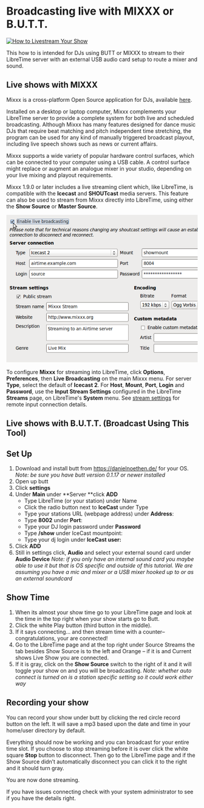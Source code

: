 # Broadcasting live with MIXXX or B.U.T.T.

[![How to Livestream Your Show](http://img.youtube.com/vi/4GLsU9hPTtM/0.jpg)](https://www.youtube-nocookie.com/embed/4GLsU9hPTtM "How to Livestream Your Show")

This how to is intended for DJs using BUTT or MIXXX to stream to their LibreTime
server with an external USB audio card setup to route a mixer and sound.

Live shows with MIXXX
---------------------

Mixxx is a cross-platform Open Source application for DJs, available [here](https://www.mixxx.org).

Installed on a desktop or laptop computer, Mixxx complements your LibreTime server to provide a complete system
for both live and scheduled broadcasting. Although Mixxx has many features designed for dance music DJs
that require beat matching and pitch independent time stretching, the program can be used for any kind of
manually triggered broadcast playout, including live speech shows such as news or current affairs.

Mixxx supports a wide variety of popular hardware control surfaces, which can be connected to your
computer using a USB cable. A control surface might replace or augment an analogue mixer in your studio,
depending on your live mixing and playout requirements.

Mixxx 1.9.0 or later includes a live streaming client which, like LibreTime, is compatible with the **Icecast**
and **SHOUTcast** media servers. This feature can also be used to stream from Mixxx directly into LibreTime,
using either the **Show Source** or **Master Source**.

![](img/Screenshot369-Mixxx_streaming_preferences.png)

To configure **Mixxx** for streaming into LibreTime, click **Options**, **Preferences**, then
**Live Broadcasting** on the main Mixxx menu. For server **Type**, select the default of **Icecast 2**.
For **Host**, **Mount**, **Port**, **Login** and **Password**, use the **Input Stream Settings**
configured in the LibreTime **Streams** page, on LibreTime's **System** menu. See [stream settings](stream-settings)
for remote input connection details.

Live shows with B.U.T.T. (Broadcast Using This Tool)
------------------------------------------------------

## Set Up

1. Download and install butt from <https://danielnoethen.de/> for your OS.
*Note: be sure you have butt version 0.1.17 or newer installed*
2. Open up butt
3. Click **settings**
4. Under **Main** under **Server **click **ADD**
    * Type LibreTime (or your station) under Name
    * Click the radio button next to **IceCast** under Type
    * Type your stations URL (webpage address) under **Address**:
    * Type **8002** under **Port**:
    * Type your DJ login password under **Password**
    *  Type **/show** under IceCast mountpoint:
    * Type your dj login under **IceCast user:**
5. Click **ADD**
6. Still in settings click, **Audio** and select your external sound card under
**Audio Device** *Note: if you only have an internal sound card you maybe able
to use it but that is OS specific and outside of this tutorial. We are assuming
you have a mic and mixer or a USB mixer hooked up to or as an external soundcard*

## Show Time

1. When its almost your show time go to your LibreTime page and look at the time
in the top right when your show starts go to Butt.
2. Click the white Play button (third button in the middle).
3. If it says connecting… and then stream time with a counter– congratulations,
your are connected!
4.  Go to the LibreTime page and at the top right under Source Streams the
tab besides Show Source is to the left and Orange – if it is and Current
shows Live Show you are connected.
5. If it is gray, click on the **Show Source** switch to the right of it and it
will toggle your show on and you will be broadcasting. *Note: whether auto
connect is turned on is a station specific setting so it could work either way*

## Recording your show

You can record your show under butt by clicking the red circle record button on
the left. It will save a mp3 based upon the date and time in your home/user
directory by default.

Everything should now be working and you can broadcast for your entire time
slot. If you choose to stop streaming before it is over click the white square
**Stop** button to disconnect. Then go to the LibreTime page and if the Show
Source didn’t automatically disconnect you can click it to the right and it
should turn gray.

You are now done streaming.

If you have issues connecting check with your system administrator to see if you
have the details right.
